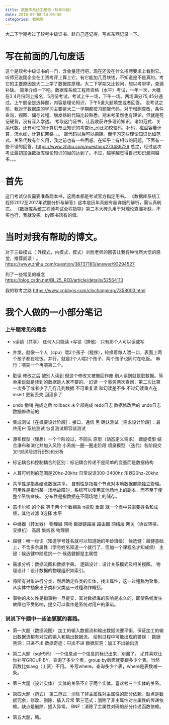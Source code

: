 ```yaml
---
title: 数据库系统工程师（软考中级）
date: 2018-09-08 14:00:50
categories: 数据库
---
```


大二下学期考过了软考中级证书。趁自己还记得，写点东西记录一下。
<!-- more -->
# 写在前面的几句废话

这个是软考中级证书的一门，含金量还行吧，现在还没在什么招聘要求上看到它。听师兄说国企会在工资考评上算上它，有它能加几百块钱，不知道是不是真的。考它的主要原因是大二上学了数据库原理。大二下学期又比较闲，想以考带学，查漏补缺。
简单介绍一下吧。数据库系统工程师资格（水平）考试，一年一次，大概在3 4月份网上报名，5月份考试。考试上午一场，下午一场。两场满分75,45分通过。上午题全是选择题，内容是理论知识，下午5道大题填空或者回答。
没考试之前，我对于数据库的学习主要是大二一学期都按习题敲代码。对于增删查改，条件查询，视图、储存过程、触发器的代码比较熟悉。期末考虽然也有理论，但就是死记硬背，没有深入学透。
考取这门证书，让我收获许多理论知识。诸如范式、关系代数。还有可怕的计算机专业知识的考查(ಥ_ಥ)比如校验码，补码，磁盘容量计算，流水线，计算机网络。。。
敲代码以后可以搬砖。而学习这些理论知识比如范式、关系代数有什么用，我之前也有一些困惑。在知乎上有相似的问题，下面有一些不错的回答。https://www.zhihu.com/question/273489729
总之，经过这次考证最初加强数据库理论知识的目的达到了。不过，越学越觉得自己知识漏洞越多。。。

# 首先

这门考试仅仅需要准备两本书，这两本都是考试官方指定用书。
《数据库系统工程师2012至2017年试题分析与解答》这本是历年真题有超详细的解析，需认真刷完。
《数据库系统工程师考试全程指导》第二本大砖头用于对理论查漏补缺，不买也行，我就没买。by图书馆有的借。

# 当时对我有帮助的博文。

对于三级模式（ 外模式，内模式，模式）刘慰老师的回答让我有种恍然大悟的感觉，推荐阅读！。
https://www.zhihu.com/question/38737183/answer/93294527

列了一些常见的概念 https://blog.csdn.net/BI_25_RED/article/details/52564110

我的软考之路 https://www.cnblogs.com/clnchanpin/p/7358003.html

# 我个人做的一小部分笔记


### 上午题常见的概念
- s读锁（共享） 任何人只能读 
x写锁（排他） 只有那个人可以读或写

- 并发，就像一个人（cpu）喂2个孩子（程序），轮换着每人喂一口，表面上两个孩子都在吃饭。并行，就是2个人喂2个孩子，两个孩子也同时在吃饭。
串行：喂完一个再喂第二个。

- 脏读 修改之后 被别人读到 但这个修改又被撤回作废 别人读到就是脏数据。简单来说就是读到的数据是人家不要的。
幻读 一个事务两次查询，第二次比第一次多了或者少了几行几列数据
不可重复读 和幻读差不多 不过幻读重点在insert
更新丢失 回滚多了

- undo 撤销 完成之后
rollback 未全部完成
redo日志 数据修改后的
undo日志 数据修改前的

- 集成测试［在概要设计阶段］：接口，通信 黑
确认测试［需求设计阶段］：最终用户
系统测试
恢复测试即容错测试

- 瀑布模型（理想）一个个阶段过，不回头
原型（动态定义需求）
螺旋模型 结合瀑布和演化并加入风险 小系统一圈一圈走阶段
喷泉模型 （迭代）各阶段交叉‼️对风险进行识别和分析

- 标记耦合和控制耦合的区别：标记耦合传递不是简单的变量而是数据结构

- 人耳可听到的范围是20hz-20khz
日常说话300-3400hz
乐器20hz-20khz

- 共享性是指各结点数据共享。
自制性是指每个节点对本地数据都能独立管理。
可用性是指当某一场地故障时，系统可以使用其他场地上的副本，而不至于使整个系统瘫痪。
分布性是指数据在不同场地上的储存。

- 笛卡尔积 的个数 等于两个个数相乘
π投影 垂直 就一个表中只需要姓名和成绩，其他过滤
∂选择 水平

- 中继器（转发器） 物理层
网桥 数据链路层
路由器 网络层
网关（协议转换，交换机） 高层
集线器 物理层

- 超健：唯一标识（知道学号姓名就可以知道她的年龄班级）
候选健：超健基础上，不含多余属性（学号姓名知道一个就行了，但加一个课程名才知成绩）
主键：候选健中随意挑一个
候选健都是主属性

- 需求分析：数据流图和数据字典。
逻辑设计：设计关系模式及相关视图。
物理设计：设计数据的物理组织如索引。

- 将所有对象进行分类，然后确定各类的实体，找出属性，这一过程称为聚集。
从实体中抽象出子类和父类这一过程称作概括。

- 事物的永久性是指事物一旦提交，其对数据库的影响是永久的，即使系统发生故障也不受影响，提交可以看作是系统对用户的承诺。

### 说说下午题中一些油腻腻的套路。

- 第一大题（数据流图）
加工的输入数据流和输出数据流要平衡，保证加工的输出数据流都有对应的输入和输出数据流。
绘制过程中可能出现的错误：
数据黑洞：只进不出
数据奇迹：只出不进
数据灰洞：加工不出输出流

- 第二大题（sql代码）
一个信息点一个信息的标记出来，别漏了。
尤其喜欢让你补写GROUP BY。查询了多少个表，group by后面就要跟多少个表。当然函数比如avg（工资）不用。
补写where。查询多少个表，where是表数减一条。

- 第三大题（设计实体）
实体的关系不止于两个实体。喜欢考三个实体的关系。

- 第四大题（范式）
第二范式：消除了非主属性对主属性的部分依赖。缺点是数据冗余，修改、删除、插入异常
第三范式：消除了非主属性对主属性的传递依赖。缺点是删除、插入异常。
BNF：消除了主属性对码的部分传递函数依赖。

- 第五大题，略。


<div class="aplayer" data-id="30953120" data-server="netease" data-type="song" data-autoplay="true"></div>
